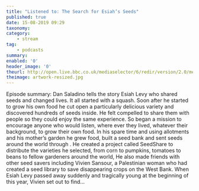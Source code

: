 ```yaml
---
title: "Listened to: The Search for Esiah’s Seeds"
published: true
date: 15-08-2019 09:29
taxonomy:
category:
	- stream
tag:
	- podcasts
summary:
enabled: '0'
header_image: '0'
theurl: http://open.live.bbc.co.uk/mediaselector/6/redir/version/2.0/mediaset/audio-nondrm-download/proto/http/vpid/p07jsngc.mp3
theimage: artwork-resized.jpg
--- 
```

Episode summary: Dan Saladino tells the story Esiah Levy who shared seeds and changed lives. It all started with a squash. Soon after he started to grow his own food he cut open a particularly delicious variety and discovered hundreds of seeds inside. He felt compelled to share them with people so they could enjoy the same experience. So began a mission to encourage anyone who would listen, where ever they lived, whatever their background, to grow their own food. In his spare time and using allotments and his mother’s garden he grew food, built a seed bank and sent seeds around the world through . He created a project called SeedShare to distribute the varieties he selected, from corn to pumpkins, tomatoes to beans to fellow gardeners around the world, He also made friends with other seed savers including Vivien Sansour, a Palestinian woman who had created a seed library to save disappearing crops on the West Bank. When Esiah Levy passed away suddenly and tragically young at the beginning of this year, Vivien set out to find…
